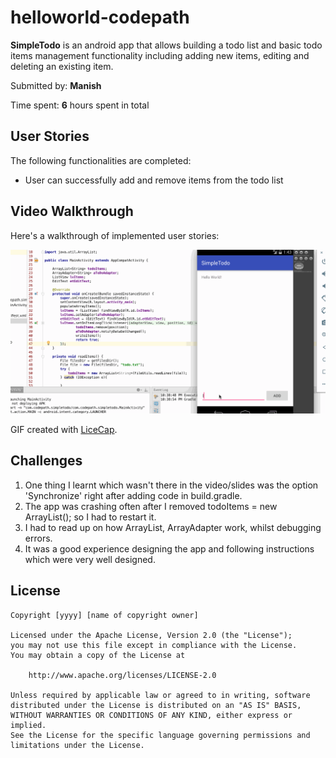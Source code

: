 # helloworld-codepath

**SimpleTodo** is an android app that allows building a todo list and basic todo items management functionality including adding new items, editing and deleting an existing item.

Submitted by: **Manish**

Time spent: **6** hours spent in total

## User Stories

The following functionalities are completed:

*  User can successfully add and remove items from the todo list

## Video Walkthrough 

Here's a walkthrough of implemented user stories:

<img src='https://github.com/manishkantamneni/helloworld-codepath/blob/master/bootcamp-1.gif' title='GIF Walkthrough' width='' alt='Video Walkthrough' />

GIF created with [LiceCap](http://www.cockos.com/licecap/).

## Challenges
 1. One thing I learnt which wasn't there in the video/slides was the option 'Synchronize' right after adding code in build.gradle.
 2. The app was crashing often after I removed todoItems = new ArrayList<String>(); so I had to restart it.
 3. I had to read up on how ArrayList, ArrayAdapter work, whilst debugging errors. 
 4. It was a good experience designing the app and following instructions which were very well designed.


## License

    Copyright [yyyy] [name of copyright owner]

    Licensed under the Apache License, Version 2.0 (the "License");
    you may not use this file except in compliance with the License.
    You may obtain a copy of the License at

        http://www.apache.org/licenses/LICENSE-2.0

    Unless required by applicable law or agreed to in writing, software
    distributed under the License is distributed on an "AS IS" BASIS,
    WITHOUT WARRANTIES OR CONDITIONS OF ANY KIND, either express or implied.
    See the License for the specific language governing permissions and
    limitations under the License.
